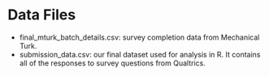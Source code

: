 # Data Files

- final_mturk_batch_details.csv: survey completion data from Mechanical Turk.
- submission_data.csv: our final dataset used for analysis in R. It contains all of the responses to survey questions from Qualtrics.

